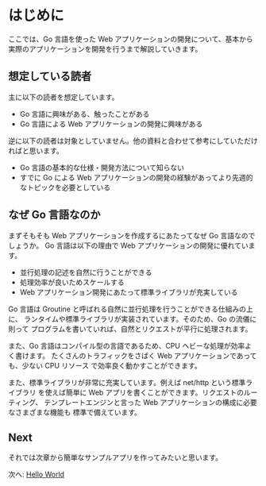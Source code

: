 # はじめに

ここでは、Go 言語を使った Web アプリケーションの開発について、基本から
実際のアプリケーションを開発を行うまで解説していきます。

## 想定している読者

主に以下の読者を想定しています。

* Go 言語に興味がある、触ったことがある
* Go 言語による Web アプリケーションの開発に興味がある

逆に以下の読者は対象としていません。他の資料と合わせて参考にしていただければと思います。

* Go 言語の基本的な仕様・開発方法について知らない
* すでに Go による Web アプリケーションの開発の経験があってより先週的なトピックを必要としている

## なぜ Go 言語なのか

まずそもそも Web アプリケーションを作成するにあたってなぜ Go 言語なのでしょうか。
Go 言語は以下の理由で Web アプリケーションの開発に優れています。

* 並行処理の記述を自然に行うことができる
* 処理効率が良いためスケールする
* Web アプリケーション開発にあたって標準ライブラリが充実している

Go 言語は Groutine と呼ばれる自然に並行処理を行うことができる仕組みの上に、
ランタイムや標準ライブラリが実装されています。そのため、Go の流儀に則って
プログラムを書いていれば、自然とリクエストが平行に処理されます。

また、Go 言語はコンパイル型の言語であるため、CPU ヘビーな処理が効率よく書けます。
たくさんのトラフィックをさばく Web アプリケーションであっても、少ない CPU リソース
で効率良く動かすことができます。

また、標準ライブラリが非常に充実しています。例えば net/http という標準ライブラリ
を使えば簡単に Web アプリを書くことができます。リクエストのルーティング、
テンプレートエンジンと言った Web アプリケーションの構成に必要なさまざまな機能も
標準で備えています。

## Next

それでは次章から簡単なサンプルアプリを作ってみたいと思います。

次へ: [Hello World](../chapter2/01_hello.md)

